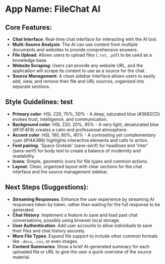 # **App Name**: FileChat AI

## Core Features:

- **Chat Interface**: Real-time chat interface for interacting with the AI tool.
- **Multi-Source Analysis**: The AI can use content from multiple documents and websites to provide comprehensive answers.
- **File Upload**: Allows users to upload files (`.txt`, `.pdf`) to be used as a knowledge base.
- **Website Scraping**: Users can provide any website URL, and the application will scrape its content to use as a source for the chat.
- **Source Management**: A clean sidebar interface allows users to easily add, view, and remove their file and URL sources, organized into separate sections.

## Style Guidelines: test

- **Primary color**: HSL 220, 70%, 50% - A deep, saturated blue (#3682CD) evokes trust, intelligence, and communication.
- **Background color**: HSL 220, 20%, 95% - A very light, desaturated blue (#F0F4F8) creates a calm and professional atmosphere.
- **Accent color**: HSL 190, 80%, 40% - A contrasting yet complementary cyan (#14A3B8) highlights interactive elements and calls to action.
- **Font pairing**: 'Space Grotesk' (sans-serif) for headlines and 'Inter' (sans-serif) for body text to create a balance of modernity and readability.
- **Icons**: Simple, geometric icons for file types and common actions.
- **Layout**: Clean, organized layout with clear sections for the chat interface and the source management sidebar.

## Next Steps (Suggestions):

- **Streaming Responses**: Enhance the user experience by streaming AI responses token by token, rather than waiting for the full response to be generated.
- **Chat History**: Implement a feature to save and load past chat conversations, possibly using browser local storage.
- **User Authentication**: Add user accounts to allow individuals to save their files and chat history securely.
- **More File Types**: Expand file support to include other common formats like `.docx`, `.csv`, or even images.
- **Content Summaries**: Show a brief AI-generated summary for each uploaded file or URL to give the user a quick overview of the source material.
